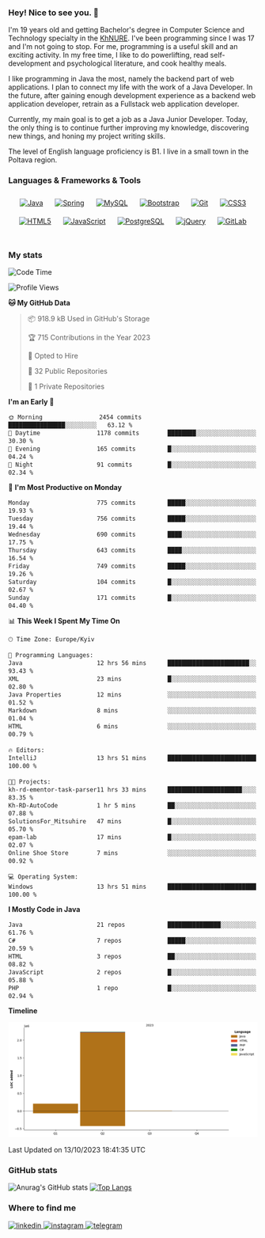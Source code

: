 ### Hey! Nice to see you. 👋

I'm 19 years old and getting Bachelor's degree in Computer Science and Technology
specialty in the [KhNURE][1]. I've been programming since I was 17 and I'm not going
to stop. For me, programming is a useful skill and an exciting activity. In my free
time, I like to do powerlifting, read self-development and psychological literature,
and cook healthy meals.

I like programming in Java the most, namely the backend part of web applications.
I plan to connect my life with the work of a Java Developer. In the future, after 
gaining enough development experience as a backend web application developer, 
retrain as a Fullstack web application developer. 

Currently, my main goal is to get a job as a Java Junior Developer. 
Today, the only thing is to continue further improving my knowledge, discovering 
new things, and honing my project writing skills.

The level of English language proficiency is B1. I live in a small town in the
Poltava region.

### Languages & Frameworks & Tools
<div align="center">  
<a href="https://www.java.com/" target="_blank"><img style="margin: 10px" src="https://profilinator.rishav.dev/skills-assets/java-original-wordmark.svg" alt="Java" height="50" /></a>
<a href="https://docs.spring.io/spring-framework/docs/3.0.x/reference/expressions.html#:~:text=The%20Spring%20Expression%20Language%20(SpEL,and%20basic%20string%20templating%20functionality." target="_blank"><img style="margin: 10px" src="https://profilinator.rishav.dev/skills-assets/springio-icon.svg" alt="Spring" height="50" /></a>
<a href="https://www.mysql.com/" target="_blank"><img style="margin: 10px" src="https://profilinator.rishav.dev/skills-assets/mysql-original-wordmark.svg" alt="MySQL" height="50" /></a>
<a href="https://getbootstrap.com/docs/3.4/javascript/" target="_blank"><img style="margin: 10px" src="https://profilinator.rishav.dev/skills-assets/bootstrap-plain.svg" alt="Bootstrap" height="50" /></a>  
<a href="https://github.com/" target="_blank"><img style="margin: 10px" src="https://profilinator.rishav.dev/skills-assets/git-scm-icon.svg" alt="Git" height="50" /></a>
<a href="https://www.w3schools.com/css/" target="_blank"><img style="margin: 10px" src="https://profilinator.rishav.dev/skills-assets/css3-original-wordmark.svg" alt="CSS3" height="50" /></a>  
<a href="https://en.wikipedia.org/wiki/HTML5" target="_blank"><img style="margin: 10px" src="https://profilinator.rishav.dev/skills-assets/html5-original-wordmark.svg" alt="HTML5" height="50" /></a>  
<a href="https://www.javascript.com/" target="_blank"><img style="margin: 10px" src="https://profilinator.rishav.dev/skills-assets/javascript-original.svg" alt="JavaScript" height="50" /></a>  
<a href="https://www.postgresql.org/" target="_blank"><img style="margin: 10px" src="https://profilinator.rishav.dev/skills-assets/postgresql-original-wordmark.svg" alt="PostgreSQL" height="50" /></a>  
<a href="https://jquery.com/" target="_blank"><img style="margin: 10px" src="https://profilinator.rishav.dev/skills-assets/jquery.png" alt="jQuery" height="50" /></a>
<a href="https://about.gitlab.com/" target="_blank"><img style="margin: 10px" src="https://profilinator.rishav.dev/skills-assets/gitlab.svg" alt="GitLab" height="50" /></a>  
</div>  

<br/>  

### My stats 

<!--START_SECTION:waka-->
![Code Time](http://img.shields.io/badge/Code%20Time-472%20hrs%207%20mins-blue)

![Profile Views](http://img.shields.io/badge/Profile%20Views-4-blue)

**🐱 My GitHub Data** 

> 📦 918.9 kB Used in GitHub's Storage 
 > 
> 🏆 715 Contributions in the Year 2023
 > 
> 💼 Opted to Hire
 > 
> 📜 32 Public Repositories 
 > 
> 🔑 1 Private Repositories 
 > 
**I'm an Early 🐤** 

```text
🌞 Morning                2454 commits        ████████████████░░░░░░░░░   63.12 % 
🌆 Daytime                1178 commits        ████████░░░░░░░░░░░░░░░░░   30.30 % 
🌃 Evening                165 commits         █░░░░░░░░░░░░░░░░░░░░░░░░   04.24 % 
🌙 Night                  91 commits          █░░░░░░░░░░░░░░░░░░░░░░░░   02.34 % 
```
📅 **I'm Most Productive on Monday** 

```text
Monday                   775 commits         █████░░░░░░░░░░░░░░░░░░░░   19.93 % 
Tuesday                  756 commits         █████░░░░░░░░░░░░░░░░░░░░   19.44 % 
Wednesday                690 commits         ████░░░░░░░░░░░░░░░░░░░░░   17.75 % 
Thursday                 643 commits         ████░░░░░░░░░░░░░░░░░░░░░   16.54 % 
Friday                   749 commits         █████░░░░░░░░░░░░░░░░░░░░   19.26 % 
Saturday                 104 commits         █░░░░░░░░░░░░░░░░░░░░░░░░   02.67 % 
Sunday                   171 commits         █░░░░░░░░░░░░░░░░░░░░░░░░   04.40 % 
```


📊 **This Week I Spent My Time On** 

```text
🕑︎ Time Zone: Europe/Kyiv

💬 Programming Languages: 
Java                     12 hrs 56 mins      ███████████████████████░░   93.43 % 
XML                      23 mins             █░░░░░░░░░░░░░░░░░░░░░░░░   02.80 % 
Java Properties          12 mins             ░░░░░░░░░░░░░░░░░░░░░░░░░   01.52 % 
Markdown                 8 mins              ░░░░░░░░░░░░░░░░░░░░░░░░░   01.04 % 
HTML                     6 mins              ░░░░░░░░░░░░░░░░░░░░░░░░░   00.79 % 

🔥 Editors: 
IntelliJ                 13 hrs 51 mins      █████████████████████████   100.00 % 

🐱‍💻 Projects: 
kh-rd-ementor-task-parser11 hrs 33 mins      █████████████████████░░░░   83.35 % 
Kh-RD-AutoCode           1 hr 5 mins         ██░░░░░░░░░░░░░░░░░░░░░░░   07.88 % 
SolutionsFor_Mitsuhire   47 mins             █░░░░░░░░░░░░░░░░░░░░░░░░   05.70 % 
epam-lab                 17 mins             █░░░░░░░░░░░░░░░░░░░░░░░░   02.07 % 
Online Shoe Store        7 mins              ░░░░░░░░░░░░░░░░░░░░░░░░░   00.92 % 

💻 Operating System: 
Windows                  13 hrs 51 mins      █████████████████████████   100.00 % 
```

**I Mostly Code in Java** 

```text
Java                     21 repos            ███████████████░░░░░░░░░░   61.76 % 
C#                       7 repos             █████░░░░░░░░░░░░░░░░░░░░   20.59 % 
HTML                     3 repos             ██░░░░░░░░░░░░░░░░░░░░░░░   08.82 % 
JavaScript               2 repos             █░░░░░░░░░░░░░░░░░░░░░░░░   05.88 % 
PHP                      1 repo              █░░░░░░░░░░░░░░░░░░░░░░░░   02.94 % 
```



**Timeline**

![Lines of Code chart](https://raw.githubusercontent.com/StasonMendelso/StasonMendelso/main/assets/bar_graph.png)


 Last Updated on 13/10/2023 18:41:35 UTC
<!--END_SECTION:waka-->

### GitHub stats
![Anurag's GitHub stats](https://github-readme-stats-sigma-five.vercel.app/api?username=stasonMendelso&show_icons=true&theme=transparent)
[![Top Langs](https://github-readme-stats-sigma-five.vercel.app/api/top-langs/?username=stasonMendelso)](https://github.com/stasonMendelso/github-readme-stats)
### Where to find me

<div align="start">
<a href="https://linkedin.com/in/stanislav-hlova-0b2a00265/" target="_blank">
<img src=https://img.shields.io/badge/linkedin-%231E77B5.svg?&style=for-the-badge&logo=linkedin&logoColor=white alt=linkedin style="margin-bottom: 5px;" />
</a>
<a href="https://instagram.com/stasonMendelson" target="_blank">
<img src=https://img.shields.io/badge/instagram-%23000000.svg?&style=for-the-badge&logo=instagram&logoColor=white alt=instagram style="margin-bottom: 5px;" />
</a> 
<a href="https://t.me/Stason_Mendelson" target="_blank">
<img src=https://img.shields.io/badge/telegram-%231E77B5.svg?&style=for-the-badge&logo=telegram&logoColor=white alt=telegram style="margin-bottom: 5px;" />
</a>  
</div>  

[1]:[https://nure.ua/en/]

